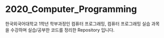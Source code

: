 # 2020_Computer_Programming
한국외국어대학교 1학년 학부과정인 컴퓨터 프로그래밍, 컴퓨터 프로그래밍 실습 과목을 수강하며 실습/공부한 코드를 정리한 Repository 입니다.
